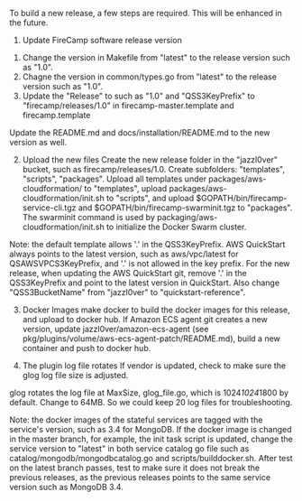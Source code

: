 
To build a new release, a few steps are required. This will be enhanced in the future.

1. Update FireCamp software release version
1) Change the version in Makefile from "latest" to the release version such as "1.0".
2) Chagne the version in common/types.go from "latest" to the release version such as "1.0".
3) Update the "Release" to such as "1.0" and "QSS3KeyPrefix" to "firecamp/releases/1.0" in firecamp-master.template and firecamp.template

Update the README.md and docs/installation/README.md to the new version as well.

2. Upload the new files
Create the new release folder in the "jazzl0ver" bucket, such as firecamp/releases/1.0. Create subfolders: "templates", "scripts", "packages". Upload all templates under packages/aws-cloudformation/ to "templates", upload packages/aws-cloudformation/init.sh to "scripts", and upload $GOPATH/bin/firecamp-service-cli.tgz and $GOPATH/bin/firecamp-swarminit.tgz to "packages". The swarminit command is used by packaging/aws-cloudformation/init.sh to initialize the Docker Swarm cluster.

Note: the default template allows '.' in the QSS3KeyPrefix. AWS QuickStart always points to the latest version, such as aws/vpc/latest for QSAWSVPCS3KeyPrefix, and '.' is not allowed in the key prefix. For the new release, when updating the AWS QuickStart git, remove '.' in the QSS3KeyPrefix and point to the latest version in QuickStart.
Also change "QSS3BucketName" from "jazzl0ver" to "quickstart-reference".


3. Docker Images
make docker to build the docker images for this release, and upload to docker hub. If Amazon ECS agent git creates a new version, update jazzl0ver/amazon-ecs-agent (see pkg/plugins/volume/aws-ecs-agent-patch/README.md), build a new container and push to docker hub.


4. The plugin log file rotates
If vendor is updated, check to make sure the glog log file size is adjusted.

glog rotates the log file at MaxSize, glog_file.go, which is 1024*1024*1800 by default. Change to 64MB. So we could keep 20 log files for troubleshooting.

Note: the docker images of the stateful services are tagged with the service's version, such as 3.4 for MongoDB. If the docker image is changed in the master branch, for example, the init task script is updated, change the service version to "latest" in both service catalog go file such as catalog/mongodb/mongodbcatalog.go and scripts/builddocker.sh. After test on the latest branch passes, test to make sure it does not break the previous releases, as the previous releases points to the same service version such as MongoDB 3.4.
